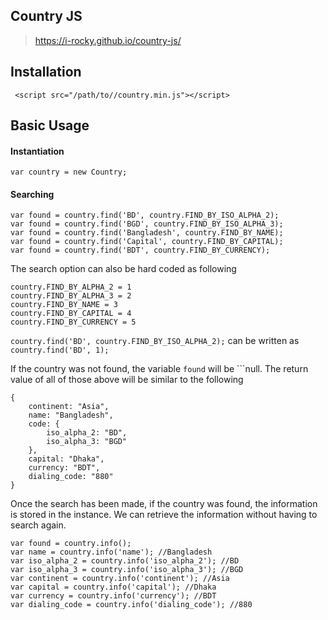 ## Country JS

> https://i-rocky.github.io/country-js/

## Installation

``` <script src="/path/to//country.min.js"></script>```

## Basic Usage
#### Instantiation

``` var country = new Country; ```

#### Searching

``` 
var found = country.find('BD', country.FIND_BY_ISO_ALPHA_2);
var found = country.find('BGD', country.FIND_BY_ISO_ALPHA_3);
var found = country.find('Bangladesh', country.FIND_BY_NAME);
var found = country.find('Capital', country.FIND_BY_CAPITAL);
var found = country.find('BDT', country.FIND_BY_CURRENCY);
```

The search option can also be hard coded as following

``` 
country.FIND_BY_ALPHA_2 = 1
country.FIND_BY_ALPHA_3 = 2
country.FIND_BY_NAME = 3
country.FIND_BY_CAPITAL = 4
country.FIND_BY_CURRENCY = 5
```

``` country.find('BD', country.FIND_BY_ISO_ALPHA_2); ``` can be written as ```country.find('BD', 1);```

If the country was not found, the variable ```found``` will be ```null.
The return value of all of those above will be similar to the following

```
{
    continent: "Asia",
    name: "Bangladesh",
    code: {
        iso_alpha_2: "BD",
        iso_alpha_3: "BGD"
    },
    capital: "Dhaka",
    currency: "BDT",
    dialing_code: "880"
}
```

Once the search has been made, if the country was found, the information is stored in the instance. We can retrieve the information without having to search again.

```
var found = country.info();
var name = country.info('name'); //Bangladesh
var iso_alpha_2 = country.info('iso_alpha_2'); //BD
var iso_alpha_3 = country.info('iso_alpha_3'); //BGD
var continent = country.info('continent'); //Asia
var capital = country.info('capital'); //Dhaka
var currency = country.info('currency'); //BDT
var dialing_code = country.info('dialing_code'); //880
```